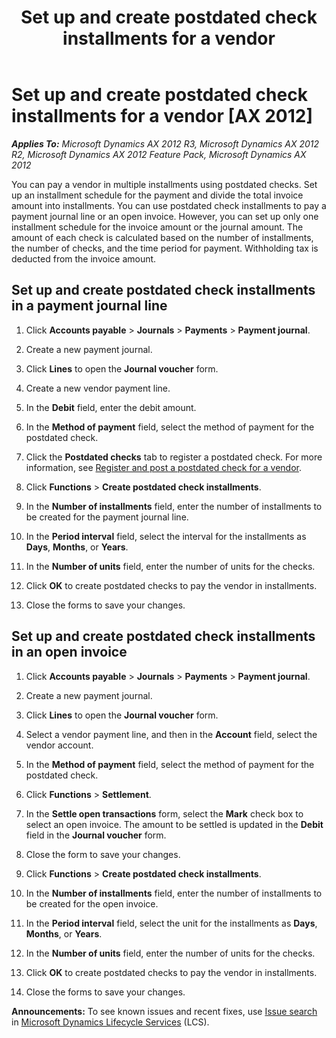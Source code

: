 ﻿---
title: Set up and create postdated check installments for a vendor
TOCTitle: Set up and create postdated check installments for a vendor
ms:assetid: 17953331-c42a-442d-beab-831f2a1e42c6
ms:mtpsurl: https://technet.microsoft.com/en-us/library/Hh242151(v=AX.60)
ms:contentKeyID: 36056085
ms.date: 04/18/2014
mtps_version: v=AX.60
f1_keywords:
- vendor
- vendors
- check
- postdated
- checks
---

# Set up and create postdated check installments for a vendor [AX 2012]


_**Applies To:** Microsoft Dynamics AX 2012 R3, Microsoft Dynamics AX 2012 R2, Microsoft Dynamics AX 2012 Feature Pack, Microsoft Dynamics AX 2012_

You can pay a vendor in multiple installments using postdated checks. Set up an installment schedule for the payment and divide the total invoice amount into installments. You can use postdated check installments to pay a payment journal line or an open invoice. However, you can set up only one installment schedule for the invoice amount or the journal amount. The amount of each check is calculated based on the number of installments, the number of checks, and the time period for payment. Withholding tax is deducted from the invoice amount.

## Set up and create postdated check installments in a payment journal line

1.  Click **Accounts payable** \> **Journals** \> **Payments** \> **Payment journal**.

2.  Create a new payment journal.

3.  Click **Lines** to open the **Journal voucher** form.

4.  Create a new vendor payment line.

5.  In the **Debit** field, enter the debit amount.

6.  In the **Method of payment** field, select the method of payment for the postdated check.

7.  Click the **Postdated checks** tab to register a postdated check. For more information, see [Register and post a postdated check for a vendor](register-and-post-a-postdated-check-for-a-vendor.md).

8.  Click **Functions** \> **Create postdated check installments**.

9.  In the **Number of installments** field, enter the number of installments to be created for the payment journal line.

10. In the **Period interval** field, select the interval for the installments as **Days**, **Months**, or **Years**.

11. In the **Number of units** field, enter the number of units for the checks.

12. Click **OK** to create postdated checks to pay the vendor in installments.

13. Close the forms to save your changes.

## Set up and create postdated check installments in an open invoice

1.  Click **Accounts payable** \> **Journals** \> **Payments** \> **Payment journal**.

2.  Create a new payment journal.

3.  Click **Lines** to open the **Journal voucher** form.

4.  Select a vendor payment line, and then in the **Account** field, select the vendor account.

5.  In the **Method of payment** field, select the method of payment for the postdated check.

6.  Click **Functions** \> **Settlement**.

7.  In the **Settle open transactions** form, select the **Mark** check box to select an open invoice. The amount to be settled is updated in the **Debit** field in the **Journal voucher** form.

8.  Close the form to save your changes.

9.  Click **Functions** \> **Create postdated check installments**.

10. In the **Number of installments** field, enter the number of installments to be created for the open invoice.

11. In the **Period interval** field, select the unit for the installments as **Days**, **Months**, or **Years**.

12. In the **Number of units** field, enter the number of units for the checks.

13. Click **OK** to create postdated checks to pay the vendor in installments.

14. Close the forms to save your changes.

  
**Announcements:** To see known issues and recent fixes, use [Issue search](http://go.microsoft.com/fwlink/?linkid=389258) in [Microsoft Dynamics Lifecycle Services](http://go.microsoft.com/fwlink/?linkid=306505) (LCS).

